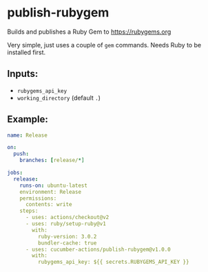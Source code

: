 # publish-rubygem

Builds and publishes a Ruby Gem to https://rubygems.org

Very simple, just uses a couple of `gem` commands. Needs Ruby to be installed first.

## Inputs:

* `rubygems_api_key`
* `working_directory` (default `.`)

## Example:

````yaml
name: Release

on:
  push:
    branches: [release/*]

jobs:
  release:
    runs-on: ubuntu-latest
    environment: Release
    permissions:
      contents: write
    steps:
      - uses: actions/checkout@v2
      - uses: ruby/setup-ruby@v1
        with:
          ruby-version: 3.0.2
          bundler-cache: true
      - uses: cucumber-actions/publish-rubygem@v1.0.0
        with:
          rubygems_api_key: ${{ secrets.RUBYGEMS_API_KEY }}
````

